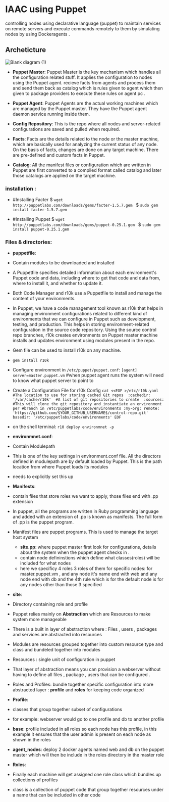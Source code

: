 # IAAC using Puppet
controlling nodes using declarative language (puppet) to maintain services on remote servers and execute commands remotely to them by simulating nodes by using Dockeragents .
## Archeticture

![Blank diagram (1)](https://user-images.githubusercontent.com/68178003/101755784-f6ef6680-3add-11eb-83a8-b399b4503ad7.jpeg)

* **Puppet Master**:
Puppet Master is the key mechanism which handles all the configuration related stuff. It applies the configuration to nodes using the Puppet agent. recieve facts from agents and process them and send them back as catalog which is rules given to agent which then given to package providers to execute these rules on agent pc .

* **Puppet Agent**:
Puppet Agents are the actual working machines which are managed by the Puppet master. They have the Puppet agent daemon service running inside them.

* **Config Repository**:
This is the repo where all nodes and server-related configurations are saved and pulled when required.

* **Facts**:
Facts are the details related to the node or the master machine, which are basically used for analyzing the current status of any node. On the basis of facts, changes are done on any target machine. There are pre-defined and custom facts in Puppet.

* **Catalog**:
All the manifest files or configuration which are written in Puppet are first converted to a compiled format called catalog and later those catalogs are applied on the target machine.
### installation :
* #Installing Facter 
$ `wget http://puppetlabs.com/downloads/gems/facter-1.5.7.gem `
$ `sudo gem install facter-1.5.7.gem`

* #Installing Puppet 
$ `wget http://puppetlabs.com/downloads/gems/puppet-0.25.1.gem `
$ `sudo gem install puppet-0.25.1.gem `
### Files & directories:
* **puppetfile**:
* Contain modules to be downloaded and installed
* A Puppetfile specifies detailed information about each environment's Puppet code and data, including where to get that code and data from, where to install it, and whether to update it.

* Both Code Manager and r10k use a Puppetfile to install and manage the content of your environments.
* In Puppet, we have a code management tool known as r10k that helps in managing environment configurations related to different kind of environments that we can configure in Puppet such as development, testing, and production. This helps in storing environment-related configuration in the source code repository. Using the source control repo branches, r10k creates environments on Puppet master machine installs and updates environment using modules present in the repo.

* Gem file can be used to install r10k on any machine.
* `gem install r10k`
* Configure environment in `/etc/puppet/puppet.conf`:
`[agent]` 
`server=master.puppet.vm` #when puppet agent runs the system will need to know what puppet server to point to
* Create a Configuration File for r10k Config
`cat <<EOF >/etc/r10k.yaml 
#The location to use for storing cached Git repos 
:cachedir: '/var/cache/r10k' 
#A list of git repositories to create 
:sources: 
#This will clone the git repository and instantiate an environment per
  #branch in /etc/puppetlabs/code/environments
  :my-org:
    remote: 'https://github.com/$YOUR_GITHUB_USERNAME$/control-repo.git'
    basedir: '/etc/puppetlabs/code/environments'
EOF`
* on the shell terminal: 
`r10 deploy environmnet -p`
* **environmnet.conf**: 
* Contain Modulepath
* This is one of the key settings in environment.conf file. All the directors defined in modulepath are by default loaded by Puppet. This is the path location from where Puppet loads its modules
* needs to explicitly set this up
* **Manifests**: 
* contain files that store roles we want to apply, those files end with .pp extension
* In puppet, all the programs are written in Ruby programming language and added with an extension of .pp is known as manifests. The full form of .pp is the puppet program.
* Manifest files are puppet programs. This is used to manage the target host system
    * **site.pp**: where puppet master first look for configurations, details about the system when the puppet agent checks in . 
    * contain node defininstions which define what classes(roles) will be included for what nodes 
    * here we specificy 4 roles 3 roles of them for specific nodes: for master.puppet.vm , and any node it's name end with web and any node end with db and the 4th rule which is for the default node is for any nodes other than those 3 specified
* **site**: 
* Directory containing role and profile
* Puppet relies mainly on **Abstraction** which are Resources to make system more manageable 
* There is a built in layer of abstraction where : Files , users , packages and services are abstracted into resources
* Modules are resources grouped together into custom resource type and class and bundeled together into modules
* Resources : single unit of configuration in puppet
* That layer of abstraction means you can provision a webserver without having to define all files , package , users that can be configured .
* Roles and Profiles:
bundle together specific configuration into more abstracted layer : **profile** and **roles** for keeping code organized
* **Profile**: 
* classes that group together subset of configurations
* for example: webserver would go to one profile and db to another profile
* **base**: profile included in all roles so each node has this profile, in this example it ensures that the user admin is present on each node as shown in the roles
* **agent_nodes**: deploy 2 docker agents named web and db on the puppet master which will then be include in the roles directory in the master role 
* **Roles**:
* Finally each machine will get assigned one role class which bundles up collections of profiles 
* class is a collection of puppet code that group together resources under a name that can be included in other code  
